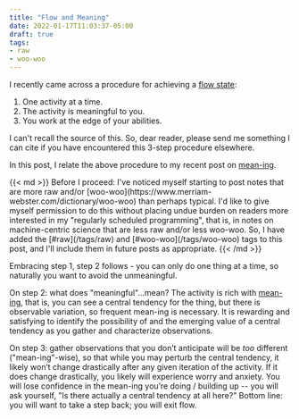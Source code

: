 ```yaml
---
title: "Flow and Meaning"
date: 2022-01-17T11:03:37-05:00
draft: true
tags:
- raw
- woo-woo
---
```


I recently came across a procedure for achieving a [flow
state](https://en.wikipedia.org/wiki/Flow_(psychology)):

1. One activity at a time.
2. The activity is meaningful to you.
3. You work at the edge of your abilities.

I can't recall the source of this. So, dear reader, please send me something I can cite if you have
encountered this 3-step procedure elsewhere.

In this post, I relate the above procedure to my recent post on
[mean-ing](/posts/mean-ing).

<aside> {{< md >}} Before I proceed: I've noticed myself starting to post notes that are more raw
and/or [woo-woo](https://www.merriam-webster.com/dictionary/woo-woo) than perhaps typical. I'd like
to give myself permission to do this without placing undue burden on readers more interested in my
"regularly scheduled programming", that is, in notes on machine-centric science that are less raw
and/or less woo-woo. So, I have added the [#raw](/tags/raw) and [#woo-woo](/tags/woo-woo) tags to
this post, and I'll include them in future posts as appropriate. {{< /md >}} </aside>

Embracing step 1, step 2 follows - you can only do one thing at a time, so naturally you want to
avoid the unmeaningful.

On step 2: what does "meaningful"...mean? The activity is rich with [mean-ing](/posts/mean-ing),
that is, you can see a central tendency for the thing, but there is observable variation, so
frequent mean-ing is necessary. It is rewarding and satisfying to identify the possibility of and
the emerging value of a central tendency as you gather and characterize observations.

On step 3: gather observations that you don’t anticipate will be *too* different ("mean-ing"-wise),
so that while you may perturb the central tendency, it likely won’t change drastically after any
given iteration of the activity. If it does change drastically, you likely will experience worry and
anxiety. You will lose confidence in the mean-ing you’re doing / building up -- you will ask
yourself, "Is there actually a central tendency at all here?" Bottom line: you will want to take a
step back; you will exit flow.

